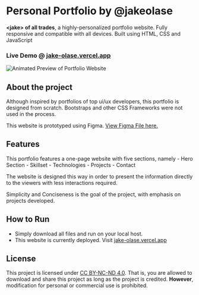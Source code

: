 # Personal Portfolio by @jakeolase

**&lt;jake&gt; of all trades**, a highly-personalized portfolio website. Fully responsive and compatible with all devices. Built using HTML, CSS and JavaScript


### Live Demo @ [jake-olase.vercel.app](https://jake-olase.vercel.app/)

![Animated Preview of Portfolio Website](img/preview.gif)


## About the project
Although inspired by portfolios of top ui/ux developers, this portfolio is designed from scratch. Bootstraps and other CSS Frameworks were not used in the process.

This website is prototyped using Figma. [View Figma File here.](https://www.figma.com/proto/Fz0IKKD4hwU0ezrvJjgkQd/Prototype-Design-%7C-%3Cjake%3E-of-all-trades?type=design&node-id=3-228&t=oWGvGpwGDQ8PfVQZ-1&scaling=min-zoom&page-id=0%3A1&mode=design)

## Features
This portfolio features a one-page website with five sections, namely
    - Hero Section
    - Skillset
    - Technologies
    - Projects
    - Contact

The website is designed this way in order to present the information directly to the viewers with less interactions required. 

Simplicity and Conciseness is the goal of the project, with emphasis on projects developed. 

## How to Run
- Simply download all files and run on your local host.
- This website is currently deployed. Visit [jake-olase.vercel.app](https://jake-olase.vercel.app/)

## License
This project is licensed under [CC BY-NC-ND 4.0](https://creativecommons.org/licenses/by-nc-nd/4.0/). That is, you are allowed to download and share this project as long as the project is credited. **However**, modification for personal or commercial use is prohibited. 